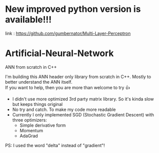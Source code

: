 # New improved python version is available!!!
link : https://github.com/gumbernator/Multi-Layer-Perceptron
# Artificial-Neural-Network
ANN from scratch in C++

I'm building this ANN header only library from scratch in C++. Mostly to better understand the ANN itself.\
If you want to help, then you are more than welcome to try :+1:
- I didn't use more optimized 3rd party matrix library. So it's kinda slow but keeps things original
- No try and catch. To make my code more readable
- Currently I only implemented SGD (Stochastic Gradient Descent) with three optimizers:
  - Simple derivative form
  - Momentum
  - AdaGrad

PS:
  I used the word "delta" instead of "gradient"!
